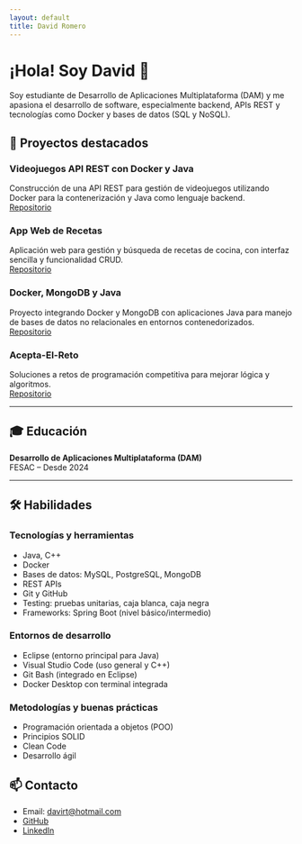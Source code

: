 ```yaml
---
layout: default
title: David Romero
---
```


# ¡Hola! Soy David 👋

Soy estudiante de Desarrollo de Aplicaciones Multiplataforma (DAM) y me apasiona el desarrollo de software, especialmente backend, APIs REST y tecnologías como Docker y bases de datos (SQL y NoSQL).

## 🚀 Proyectos destacados

### Videojuegos API REST con Docker y Java  
Construcción de una API REST para gestión de videojuegos utilizando Docker para la contenerización y Java como lenguaje backend.  
<a href="https://github.com/DavidSvq/videojuegos-api-rest-docker-java" target="_blank" rel="noopener noreferrer">Repositorio</a>

### App Web de Recetas  
Aplicación web para gestión y búsqueda de recetas de cocina, con interfaz sencilla y funcionalidad CRUD.  
<a href="https://github.com/DavidSvq/AppWeb-Receta" target="_blank" rel="noopener noreferrer">Repositorio</a>

### Docker, MongoDB y Java  
Proyecto integrando Docker y MongoDB con aplicaciones Java para manejo de bases de datos no relacionales en entornos contenedorizados.  
<a href="https://github.com/DavidSvq/Docker-MongoDB-Java" target="_blank" rel="noopener noreferrer">Repositorio</a>

### Acepta-El-Reto  
Soluciones a retos de programación competitiva para mejorar lógica y algoritmos.  
<a href="https://github.com/DavidSvq/Acepta-El-Reto" target="_blank" rel="noopener noreferrer">Repositorio</a>


---

## 🎓 Educación

**Desarrollo de Aplicaciones Multiplataforma (DAM)**  
FESAC – Desde 2024

---

## 🛠️ Habilidades

### Tecnologías y herramientas

- Java, C++  
- Docker  
- Bases de datos: MySQL, PostgreSQL, MongoDB  
- REST APIs  
- Git y GitHub  
- Testing: pruebas unitarias, caja blanca, caja negra  
- Frameworks: Spring Boot (nivel básico/intermedio)  

### Entornos de desarrollo

- Eclipse (entorno principal para Java)  
- Visual Studio Code (uso general y C++)  
- Git Bash (integrado en Eclipse)
- Docker Desktop con terminal integrada

### Metodologías y buenas prácticas

- Programación orientada a objetos (POO)  
- Principios SOLID  
- Clean Code  
- Desarrollo ágil  

## 📫 Contacto

- Email: davirt@hotmail.com  
- <a href="https://github.com/DavidSvq" target="_blank" rel="noopener noreferrer">GitHub</a>  
- <a href="https://www.linkedin.com/in/david-romero-ternero-64114a4a" target="_blank" rel="noopener noreferrer">LinkedIn</a>

